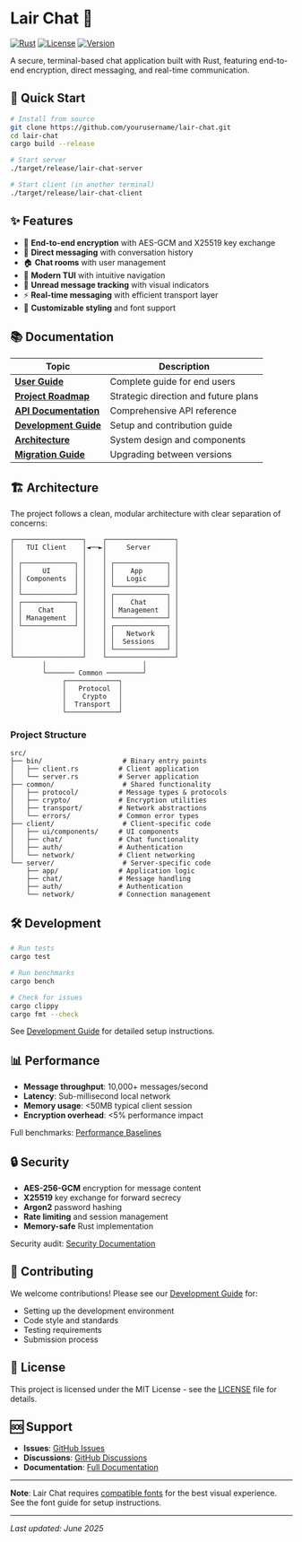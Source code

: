# Lair Chat 🦎

[![Rust](https://img.shields.io/badge/Rust-1.70+-orange.svg)](https://www.rust-lang.org)
[![License](https://img.shields.io/badge/License-MIT-blue.svg)](LICENSE)
[![Version](https://img.shields.io/badge/Version-0.6.2-green.svg)](docs/releases/CHANGELOG.md)

A secure, terminal-based chat application built with Rust, featuring end-to-end encryption, direct messaging, and real-time communication.

## 🚀 Quick Start

```bash
# Install from source
git clone https://github.com/yourusername/lair-chat.git
cd lair-chat
cargo build --release

# Start server
./target/release/lair-chat-server

# Start client (in another terminal)
./target/release/lair-chat-client
```

## ✨ Features

- 🔐 **End-to-end encryption** with AES-GCM and X25519 key exchange
- 💬 **Direct messaging** with conversation history
- 🏠 **Chat rooms** with user management
- 📱 **Modern TUI** with intuitive navigation
- 🔔 **Unread message tracking** with visual indicators
- ⚡ **Real-time messaging** with efficient transport layer
- 🎨 **Customizable styling** and font support

## 📚 Documentation

| Topic | Description |
|-------|-------------|
| [**User Guide**](docs/guides/USER_GUIDE.md) | Complete guide for end users |
| [**Project Roadmap**](docs/ROADMAP.md) | Strategic direction and future plans |
| [**API Documentation**](docs/api/README.md) | Comprehensive API reference |
| [**Development Guide**](docs/development/DEVELOPMENT_GUIDE.md) | Setup and contribution guide |
| [**Architecture**](docs/architecture/README.md) | System design and components |
| [**Migration Guide**](docs/guides/migration-v0.6.0.md) | Upgrading between versions |

## 🏗️ Architecture

The project follows a clean, modular architecture with clear separation of concerns:

```
┌─────────────────┐    ┌─────────────────┐
│   TUI Client    │◄──►│     Server      │
│                 │    │                 │
│ ┌─────────────┐ │    │ ┌─────────────┐ │
│ │     UI      │ │    │ │    App      │ │
│ │ Components  │ │    │ │   Logic     │ │
│ │             │ │    │ └─────────────┘ │
│ └─────────────┘ │    │ ┌─────────────┐ │
│ ┌─────────────┐ │    │ │    Chat     │ │
│ │    Chat     │ │    │ │ Management  │ │
│ │ Management  │ │    │ └─────────────┘ │
│ └─────────────┘ │    │ ┌─────────────┐ │
│                 │    │ │   Network   │ │
│                 │    │ │  Sessions   │ │
│                 │    │ └─────────────┘ │
└─────────────────┘    └─────────────────┘
        │                        │
        └─────── Common ─────────┘
             ┌─────────────┐
             │   Protocol  │
             │    Crypto   │
             │  Transport  │
             └─────────────┘
```

### Project Structure

```
src/
├── bin/                    # Binary entry points
│   ├── client.rs          # Client application
│   └── server.rs          # Server application
├── common/                 # Shared functionality
│   ├── protocol/          # Message types & protocols
│   ├── crypto/            # Encryption utilities
│   ├── transport/         # Network abstractions
│   └── errors/            # Common error types
├── client/                 # Client-specific code
│   ├── ui/components/     # UI components
│   ├── chat/              # Chat functionality
│   ├── auth/              # Authentication
│   └── network/           # Client networking
└── server/                 # Server-specific code
    ├── app/               # Application logic
    ├── chat/              # Message handling
    ├── auth/              # Authentication
    └── network/           # Connection management
```

## 🛠️ Development

```bash
# Run tests
cargo test

# Run benchmarks
cargo bench

# Check for issues
cargo clippy
cargo fmt --check
```

See [Development Guide](docs/development/DEVELOPMENT_GUIDE.md) for detailed setup instructions.

## 📊 Performance

- **Message throughput**: 10,000+ messages/second
- **Latency**: Sub-millisecond local network
- **Memory usage**: <50MB typical client session
- **Encryption overhead**: <5% performance impact

Full benchmarks: [Performance Baselines](docs/development/performance-baselines.md)

## 🔒 Security

- **AES-256-GCM** encryption for message content
- **X25519** key exchange for forward secrecy
- **Argon2** password hashing
- **Rate limiting** and session management
- **Memory-safe** Rust implementation

Security audit: [Security Documentation](docs/architecture/authentication.md)

## 🤝 Contributing

We welcome contributions! Please see our [Development Guide](docs/development/DEVELOPMENT_GUIDE.md) for:

- Setting up the development environment
- Code style and standards
- Testing requirements
- Submission process

## 📄 License

This project is licensed under the MIT License - see the [LICENSE](LICENSE) file for details.

## 🆘 Support

- **Issues**: [GitHub Issues](https://github.com/yourusername/lair-chat/issues)
- **Discussions**: [GitHub Discussions](https://github.com/yourusername/lair-chat/discussions)
- **Documentation**: [Full Documentation](docs/)

---

**Note**: Lair Chat requires [compatible fonts](docs/guides/font-compatibility.md) for the best visual experience. See the font guide for setup instructions.

---

*Last updated: June 2025*